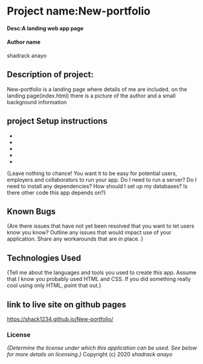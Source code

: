 # Project name:New-portfolio
#### Desc:A landing web app page
#### Author name
shadrack anayo
## Description of project:
New-portfolio is a landing page where details of me are included. on the landing page(index.html) there is a picture of the author and a small background information
## project Setup instructions
* 
* 
* 
* 
* 
{Leave nothing to chance! You want it to be easy for potential users, employers and collaborators to run your app. Do I need to run a server? Do I need to install any dependencies? How should I set up my databases? Is there other code this app depends on?}
## Known Bugs
{Are there issues that have not yet been resolved that you want to let users know you know? Outline any issues that would impact use of your application. Share any workarounds that are in place. }
## Technologies Used
{Tell me about the languages and tools you used to create this app. Assume that I know you probably used HTML and CSS. If you did something really cool using only HTML, point that out.}
## link to live site on github pages
https://shack1234.github.io/New-portfolio/

### License
*{Determine the license under which this application can be used.  See below for more details on licensing.}*
Copyright (c) 2020 *shadrack anayo*
